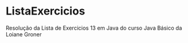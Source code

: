# ListaExercicios

Resolução da Lista de Exercicios 13 em Java do curso Java Básico da Loiane Groner
